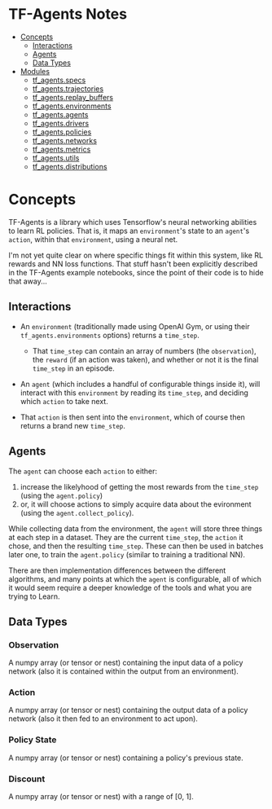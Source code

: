 # TF-Agents Notes

  - [Concepts](./concepts.md)
    - [Interactions](./concepts.md#Interactions)
    - [Agents](./concepts.md#Agents)
    - [Data Types](./concepts.md#data-types)
  - [Modules](./modules.md)
    - [tf_agents.specs](./tfagents_specs.md)
    - [tf_agents.trajectories](./tfagents_trajectories.md)
    - [tf_agents.replay_buffers](./tfagents_replay_buffers.md)
    - [tf_agents.environments](./tfagents_environments.md)
    - [tf_agents.agents](./tfagents_agents.md)
    - [tf_agents.drivers](./tfagents_drivers.md)
    - [tf_agents.policies](./tfagents_policies.md)
    - [tf_agents.networks](./tfagents_networks.md)
    - [tf_agents.metrics](./tfagents_metrics.md)
    - [tf_agents.utils](./tfagents_utils.md)
    - [tf_agents.distributions](./tfagents_distributions.md)

# Concepts

TF-Agents is a library which uses Tensorflow's neural networking abilities to learn RL policies. That is, it maps an `environment`'s state to an `agent`'s `action`, within that `environment`, using a neural net.

I'm not yet quite clear on where specific things fit within this system, like RL rewards and NN loss functions. That stuff hasn't been explicitly described in the TF-Agents example notebooks, since the point of their code is to hide that away...

## Interactions

  - An `environment` (traditionally made using OpenAI Gym, or using their `tf_agents.environments` options) returns a `time_step`.
    - That `time_step` can contain an array of numbers (the `observation`), the `reward` (if an action was taken), and whether or not it is the final `time_step` in an episode.

  - An `agent` (which includes a handful of configurable things inside it), will interact with this `environment` by reading its `time_step`, and deciding which `action` to take next.

  - That `action` is then sent into the `environment`, which of course then returns a brand new `time_step`.

## Agents

The `agent` can choose each `action` to either:

  1. increase the likelyhood of getting the most rewards from the `time_step` (using the `agent.policy`)
  2. or, it will choose actions to simply acquire data about the evironment (using the `agent.collect_policy`).

While collecting data from the environment, the `agent` will store three things at each step in a dataset. They are the current `time_step`, the `action` it chose, and then the resulting `time_step`. These can then be used in batches later one, to train the `agent.policy` (similar to training a traditional NN).

There are then implementation differences between the different algorithms, and many points at which the `agent` is configurable, all of which it would seem require a deeper knowledge of the tools and what you are trying to Learn.

## Data Types

### Observation

A numpy array (or tensor or nest) containing the input data of a policy network (also it is contained within the output from an environment).

### Action

A numpy array (or tensor or nest) containing the output data of a policy network (also it then fed to an environment to act upon).

### Policy State

A numpy array (or tensor or nest) containing a policy's previous state.

### Discount

A numpy array (or tensor or nest) with a range of [0, 1].
